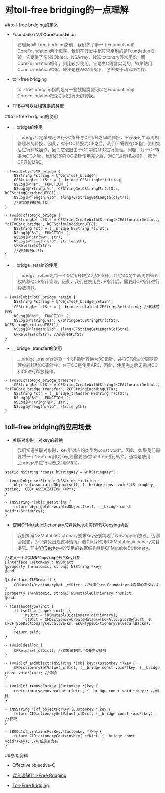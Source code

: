 # 对toll-free bridging的一点理解
##toll-free bridging的定义

- Foundation VS CoreFoundation

> 在理解toll-free bridging之前，我们先了解一下Foundation和CoreFoundation两个框架。我们在开发中比较常用到的是Foundation框架，它提供了像NSObject、NSArray、NSDictionary等常用类。而CoreFoundation框架，则比较少使用，它是由C语言实现的，如果使用CoreFoundation框架，即使是在ARC情况下，也需要手动管理内存。

- toll-free bridging

> toll-free bridging指的是有一些数据类型可以在Foundation与CoreFoundation框架之间进行无缝转换。

- [TFB中可以互相转换的类型](https://developer.apple.com/library/archive/documentation/General/Conceptual/CocoaEncyclopedia/Toll-FreeBridgin/Toll-FreeBridgin.html)

##toll-free bridging的使用
- __bridge的使用

> __bridge只是单纯地进行OC指针与CF指针之间的转换，不涉及到生命周期管理权的转换。因此，对于OC转换为CF之后，我们不需要在CF指针使用完后进行释放操作，因为它依旧由于OC中的ARC进行管理。同理，对于CF转换为OC之后，我们必须在OC指针使用完之后，对CF进行释放操作，因为CF只能MRC。

```objc
- (void)objcToCF_bridge {
    NSString *string = @"objcToCF_bridge";
    CFStringRef cfStr = (__bridge CFStringRef)string;
    NSLog(@"%s",__FUNCTION__);
    NSLog(@"string:%s", CFStringGetCStringPtr(cfStr, kCFStringEncodingUTF8));
    NSLog(@"length:%ld", (long)CFStringGetLength(cfStr));
    //无需进行释放cfStr
}

- (void)cfToObjc_bridge {
    CFStringRef cfStr = CFStringCreateWithCString(kCFAllocatorDefault, "cfToObjc_bridge", kCFStringEncodingUTF8);
    NSString *str = (__bridge NSString *)cfStr;
    NSLog(@"%s",__FUNCTION__);
    NSLog(@"str:%@", str);
    NSLog(@"length:%ld", str.length);
    CFRelease(cfStr);
    //必须释放cfStr
}
```
- __bridge _retain的使用

> __bridge _retain是将一个OC指针转换为CF指针，并将OC的生命周期管理权转移给CF指针管理。因此，我们在使用完CF指针后，需要对CF指针进行释放操作。

```objc
- (void)objcToCF_bridge_retain {
    NSString *string = @"objcToCF_bridge_retain";
    CFStringRef cfStr = (__bridge_retained CFStringRef)string; //转移管理权
    NSLog(@"%s",__FUNCTION__);
    NSLog(@"string:%s", CFStringGetCStringPtr(cfStr, kCFStringEncodingUTF8));
    NSLog(@"length:%ld", (long)CFStringGetLength(cfStr));
    CFRelease(cfStr); //必须释放cfStr
}
```

- __bridge _transfer的使用

> __bridge _transfer是将一个CF指针转换为OC指针，并将CF的生命周期管理权转移到OC指针中。由于OC是使用ARC，因此，使用完之后无需对OC和CF进行释放操作。

```obcj
- (void)cfToObjc_bridge_transfer {
    CFStringRef cfStr = CFStringCreateWithCString(kCFAllocatorDefault, "cfToObjc_bridge_transfer", kCFStringEncodingUTF8);
    NSString *str = (__bridge_transfer NSString *)cfStr;
    NSLog(@"%s",__FUNCTION__);
    NSLog(@"string:%@", str);
    NSLog(@"length:%ld", str.length);
}
```

## toll-free bridging的应用场景

- 关联对象时，对key的转换

> 我们知道关联对象时，key所对应的类型为const void*。因此，如果我们需要将一个NSString作为key,则需要通过toll-free进行转换。通常是使用__bridge来进行两者之间的转换。

```objc
static NSString *const kStringKey = @"kStringKey";

- (void)objc_setString:(NSString *)string {
    objc_setAssociatedObject(self, (__bridge const void*)kStringKey, string,  OBJC_ASSOCIATION_COPY);
}

- (NSString *)objc_getString {
    return objc_getAssociatedObject(self, (__bridge const void*)kStringKey);
}
```

- 使用CFMutableDictionary来避免key未实现NSCopying协议

> 我们知道NSMutableDictionary要求key必须实现了NSCopying协议，否则会报错。为了避免出现这种情况，我们可以使用CFMutableDictionary来替换它。其中[YYCache](https://github.com/ibireme/YYCache/blob/master/YYCache/YYMemoryCache.m)中的使用的数据结构就是CFMutableDictionary。

```objc
//定义一个未实现NSCopying协议的Key对象
@interface Customkey : NSObject
@property (nonatomic, strong) NSString *key;
@end

@interface TBFDemo () {
    CFMutableDictionaryRef _cfDict; //注意Core Foundation中变量的定义方式
}
@property (nonatomic, strong) NSMutableDictionary *nsDict;
@end

- (instancetype)init {
    if (self = [super init]) {
        _nsDict = [NSMutableDictionary dictionary];
        _cfDict = CFDictionaryCreateMutable(kCFAllocatorDefault, 0, &kCFTypeDictionaryKeyCallBacks, &kCFTypeDictionaryValueCallBacks);
    }
    return self;
}

- (void)dealloc {
    CFRelease(_cfDict); //对象销毁时，需要主动释放
}

- (void)cf_addObject:(NSString *)obj key:(Customkey *)key {
    CFDictionarySetValue(_cfDict, (__bridge const void*)key, (__bridge const void*)obj); //添加
}

- (void)cf_removeForKey:(Customkey *)key {
    CFDictionaryRemoveValue(_cfDict, (__bridge const void *)key); //删除
}

- (NSString *)cf_objectForKey:(Customkey *)key {
    return CFDictionaryGetValue(_cfDict, (__bridge const void*)key); //获取
}

- (BOOL)cf_containsForKey:(Customkey *)key {
    return CFDictionaryContainsKey(_cfDict, (__bridge const void*)key); //判断是否含有
}

```

##参考资料

- Effective objective-C 

- [深入理解Toll-Free Bridging](https://blog.csdn.net/Hello_Hwc/article/details/80094632)

- [Toll-Free Bridging](http://gracelancy.com/blog/2014/04/21/toll-free-bridging/)